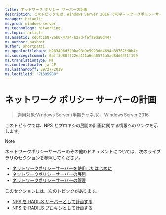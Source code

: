 ```yaml
---
title: ネットワーク ポリシー サーバーの計画
description: このトピックでは、Windows Server 2016 でのネットワークポリシーサーバーの RADIUS サーバー展開計画に関する情報へのリンクを示します。
manager: brianlic
ms.prod: windows-server
ms.technology: networking
ms.topic: article
ms.assetid: cd6fc1b8-26b0-47a4-b27d-f6fa9da0d447
ms.author: pashort
author: shortpatti
ms.openlocfilehash: b283406d320ba98a9e5923dd4694a397623d0b4c
ms.sourcegitcommit: 6aff3d88ff22ea141a6ea6572a5ad8dd6321f199
ms.translationtype: MT
ms.contentlocale: ja-JP
ms.lasthandoff: 09/27/2019
ms.locfileid: "71395988"
---
```

# <a name="plan-network-policy-server"></a>ネットワーク ポリシー サーバーの計画

>適用対象:Windows Server (半期チャネル)、Windows Server 2016

このトピックでは、NPS とプロキシの展開の計画に関する情報へのリンクを示します。

>[!NOTE]
>ネットワークポリシーサーバーのその他のドキュメントについては、次のライブラリのセクションを参照してください。 
> - [ネットワークポリシーサーバーを使用したはじめに](nps-getstart-top.md)
> - [ネットワークポリシーサーバーの展開](nps-deploy.md)
> - [ネットワークポリシーサーバーの管理](nps-manage-top.md)

このセクションには、次のトピックがあります。

- [NPS を RADIUS サーバーとして計画する](nps-plan-server.md)
- [NPS を RADIUS プロキシとして計画する](nps-plan-proxy.md)

